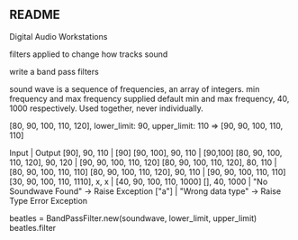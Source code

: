 ## README

Digital Audio Workstations

filters applied to change how tracks sound

write a band pass filters

sound wave is a sequence of frequencies, an array of integers.
min frequency and max frequency supplied
default min and max frequency, 40, 1000 respectively. Used together, never individually.

[80, 90, 100, 110, 120], lower_limit: 90, upper_limit: 110 => [90, 90, 100, 110, 110]

Input                             | Output
[90], 90, 110                     | [90]
[90, 100], 90, 110                | [90,100]
[80, 90, 100, 110, 120], 90, 120  | [90, 90, 100, 110, 120]
[80, 90, 100, 110, 120], 80, 110  | [80, 90, 100, 110, 110]
[80, 90, 100, 110, 120], 90, 110  | [90, 90, 100, 110, 110]
[30, 90, 100, 110, 1110], x, x    | [40, 90, 100, 110, 1000]
[], 40, 1000                      | "No Soundwave Found" -> Raise Exception
["a"]                             | "Wrong data type" -> Raise Type Error Exception


beatles = BandPassFilter.new(soundwave, lower_limit, upper_limit)
beatles.filter
